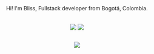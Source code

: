 <div align="center">
Hi! I'm Bliss, Fullstack developer from Bogotá, Colombia.
  <br>
  <br>
<p style="display: inline_block;">
  <img align="center" src="https://dcbadge.limes.pink/api/shield/1009281424177778699?theme=discord"/>
  <img align="center" src="https://dcbadge.limes.pink/api/server/https://discord.gg/RHePucN4e9?theme=discord"/>
  <br>
  <br>
</p>
<img src="./assets/giphy.gif"/>
</div>
